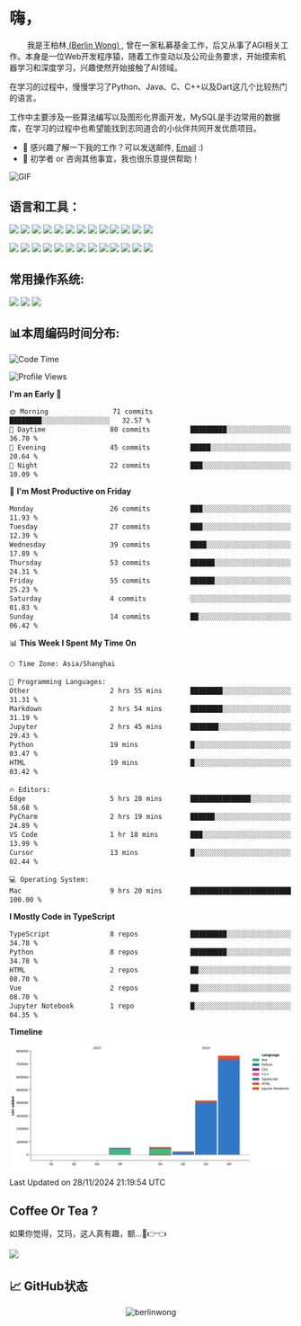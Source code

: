 # 嗨，
&nbsp;&nbsp;&nbsp;&nbsp;&nbsp;&nbsp;&nbsp;&nbsp;我是王柏林[ (Berlin Wong) ](https://github.com/berlinwong), 曾在一家私募基金工作，后又从事了AGI相关工作。本身是一位Web开发程序猿，随着工作变动以及公司业务要求，开始摸索机器学习和深度学习，兴趣使然开始接触了AI领域。

在学习的过程中，慢慢学习了Python、Java、C、C++以及Dart这几个比较热门的语言。

工作中主要涉及一些算法编写以及图形化界面开发，MySQL是手边常用的数据库，在学习的过程中也希望能找到志同道合的小伙伴共同开发优质项目。

- 💼 感兴趣了解一下我的工作？可以发送邮件, [Email](mailto:wzysws@gmail.com) :)
- 💬 初学者 or 咨询其他事宜，我也很乐意提供帮助！


<img style="margin: 0 auto;object-fit: cover;" alt="GIF" src="https://github.com/abhisheknaiidu/abhisheknaiidu/blob/master/code.gif?raw=true" />


## 语言和工具：
<code><img height="25" src='https://cdn.jsdelivr.net/gh/devicons/devicon/icons/python/python-original.svg'></code>
<code><img height="25" src='https://cdn.jsdelivr.net/gh/devicons/devicon/icons/java/java-original.svg'></code>
<code><img height="25" src='https://cdn.jsdelivr.net/gh/devicons/devicon/icons/cplusplus/cplusplus-original.svg'></code>
<code><img height="25" src='https://cdn.jsdelivr.net/gh/devicons/devicon/icons/dart/dart-original.svg'></code>
<code><img height="25" src='https://cdn.jsdelivr.net/gh/devicons/devicon/icons/git/git-original.svg'></code>
<code><img height="25" src='https://cdn.jsdelivr.net/gh/devicons/devicon/icons/docker/docker-original.svg'></code>
<code><img height="25" src='https://cdn.jsdelivr.net/gh/devicons/devicon/icons/mysql/mysql-original.svg'></code>
<code><img height="25" src='https://cdn.jsdelivr.net/gh/devicons/devicon/icons/html5/html5-original.svg'></code>
<code><img height="25" src='https://cdn.jsdelivr.net/gh/devicons/devicon/icons/css3/css3-original.svg'></code>
<code><img height="25" src='https://cdn.jsdelivr.net/gh/devicons/devicon/icons/javascript/javascript-original.svg'></code>
<code><img height="25" src='https://cdn.jsdelivr.net/gh/devicons/devicon/icons/less/less-plain-wordmark.svg'></code>
<code><img height="25" src='https://cdn.jsdelivr.net/gh/devicons/devicon/icons/flutter/flutter-original.svg'></code>
<code><img height="25" src='https://cdn.jsdelivr.net/gh/devicons/devicon/icons/jquery/jquery-original.svg'></code>

<code><img height="25" src='https://cdn.jsdelivr.net/gh/devicons/devicon/icons/anaconda/anaconda-original.svg'></code>
<code><img height="25" src='https://cdn.jsdelivr.net/gh/devicons/devicon/icons/pytorch/pytorch-original.svg'></code>
<code><img height="25" src='https://cdn.jsdelivr.net/gh/devicons/devicon/icons/jupyter/jupyter-original.svg'></code>
<code><img height="25" src='https://cdn.jsdelivr.net/gh/devicons/devicon/icons/flask/flask-original.svg'></code>
<code><img height="25" src='https://cdn.jsdelivr.net/gh/devicons/devicon/icons/markdown/markdown-original.svg'></code>
<code><img height="25" src='https://cdn.jsdelivr.net/gh/devicons/devicon/icons/latex/latex-original.svg'></code>
<code><img height="25" src='https://cdn.jsdelivr.net/gh/devicons/devicon/icons/cmake/cmake-original.svg'></code>
<code><img height="25" src='https://cdn.jsdelivr.net/gh/devicons/devicon/icons/nodejs/nodejs-original.svg'></code>
<code><img height="25" src='https://cdn.jsdelivr.net/gh/devicons/devicon/icons/npm/npm-original-wordmark.svg'></code>
<code><img height="25" src='https://cdn.jsdelivr.net/gh/devicons/devicon/icons/vuejs/vuejs-original.svg'></code>
<code><img height="25" src='https://cdn.jsdelivr.net/gh/devicons/devicon/icons/nginx/nginx-original.svg'></code>
<code><img height="25" src='https://cdn.jsdelivr.net/gh/devicons/devicon/icons/jetbrains/jetbrains-original.svg'></code>
<code><img height="25" src='https://cdn.jsdelivr.net/gh/devicons/devicon/icons/pycharm/pycharm-original.svg'></code>

## 常用操作系统:
<code><img height="25" src='https://cdn.jsdelivr.net/gh/devicons/devicon/icons/apple/apple-original.svg'></code>
<code><img height="25" src='https://cdn.jsdelivr.net/gh/devicons/devicon/icons/ubuntu/ubuntu-plain.svg'></code>
<code><img height="25" src='https://cdn.jsdelivr.net/gh/devicons/devicon/icons/windows8/windows8-original.svg'></code>

## 📊本周编码时间分布:
<!--START_SECTION:waka-->
![Code Time](http://img.shields.io/badge/Code%20Time-880%20hrs%203%20mins-blue)

![Profile Views](http://img.shields.io/badge/Profile%20Views-1-blue)

**I'm an Early 🐤** 

```text
🌞 Morning                71 commits          ████████░░░░░░░░░░░░░░░░░   32.57 % 
🌆 Daytime                80 commits          █████████░░░░░░░░░░░░░░░░   36.70 % 
🌃 Evening                45 commits          █████░░░░░░░░░░░░░░░░░░░░   20.64 % 
🌙 Night                  22 commits          ███░░░░░░░░░░░░░░░░░░░░░░   10.09 % 
```
📅 **I'm Most Productive on Friday** 

```text
Monday                   26 commits          ███░░░░░░░░░░░░░░░░░░░░░░   11.93 % 
Tuesday                  27 commits          ███░░░░░░░░░░░░░░░░░░░░░░   12.39 % 
Wednesday                39 commits          ████░░░░░░░░░░░░░░░░░░░░░   17.89 % 
Thursday                 53 commits          ██████░░░░░░░░░░░░░░░░░░░   24.31 % 
Friday                   55 commits          ██████░░░░░░░░░░░░░░░░░░░   25.23 % 
Saturday                 4 commits           ░░░░░░░░░░░░░░░░░░░░░░░░░   01.83 % 
Sunday                   14 commits          ██░░░░░░░░░░░░░░░░░░░░░░░   06.42 % 
```


📊 **This Week I Spent My Time On** 

```text
🕑︎ Time Zone: Asia/Shanghai

💬 Programming Languages: 
Other                    2 hrs 55 mins       ████████░░░░░░░░░░░░░░░░░   31.31 % 
Markdown                 2 hrs 54 mins       ████████░░░░░░░░░░░░░░░░░   31.19 % 
Jupyter                  2 hrs 45 mins       ███████░░░░░░░░░░░░░░░░░░   29.43 % 
Python                   19 mins             █░░░░░░░░░░░░░░░░░░░░░░░░   03.47 % 
HTML                     19 mins             █░░░░░░░░░░░░░░░░░░░░░░░░   03.42 % 

🔥 Editors: 
Edge                     5 hrs 28 mins       ███████████████░░░░░░░░░░   58.68 % 
PyCharm                  2 hrs 19 mins       ██████░░░░░░░░░░░░░░░░░░░   24.89 % 
VS Code                  1 hr 18 mins        ███░░░░░░░░░░░░░░░░░░░░░░   13.99 % 
Cursor                   13 mins             █░░░░░░░░░░░░░░░░░░░░░░░░   02.44 % 

💻 Operating System: 
Mac                      9 hrs 20 mins       █████████████████████████   100.00 % 
```

**I Mostly Code in TypeScript** 

```text
TypeScript               8 repos             █████████░░░░░░░░░░░░░░░░   34.78 % 
Python                   8 repos             █████████░░░░░░░░░░░░░░░░   34.78 % 
HTML                     2 repos             ██░░░░░░░░░░░░░░░░░░░░░░░   08.70 % 
Vue                      2 repos             ██░░░░░░░░░░░░░░░░░░░░░░░   08.70 % 
Jupyter Notebook         1 repo              █░░░░░░░░░░░░░░░░░░░░░░░░   04.35 % 
```



**Timeline**

![Lines of Code chart](https://raw.githubusercontent.com/BerlinWong/BerlinWong/main/assets/bar_graph.png)


 Last Updated on 28/11/2024 21:19:54 UTC
<!--END_SECTION:waka-->


## Coffee Or Tea ?
如果你觉得，艾玛，这人真有趣，额...🥺👉👈

<a href="https://www.buymeacoffee.com/BerlinWong"><img src="https://img.buymeacoffee.com/button-api/?text=Buy me a coffee&emoji=&slug=BerlinWong&button_colour=FFDD00&font_colour=000000&font_family=Cookie&outline_colour=000000&coffee_colour=ffffff" /></a>


## 📈 **GitHub状态**
<p align="center"> <img src="https://github-readme-stats.vercel.app/api?username=berlinwong&show_icons=true&theme=swift" alt="berlinwong" />




